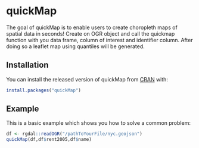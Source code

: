 
# quickMap

<!-- badges: start -->
<!-- badges: end -->

The goal of quickMap is to enable users to create choropleth maps of spatial data in seconds! Create on OGR object and call the quickmap function with you data frame, column of interest and identifier column. After doing so a leaflet map using quantiles will be generated.

## Installation

You can install the released version of quickMap from [CRAN](https://CRAN.R-project.org) with:

``` r
install.packages("quickMap")
```

## Example

This is a basic example which shows you how to solve a common problem:

``` r
df <- rgdal::readOGR("/pathToYourFile/nyc.geojson")
quickMap(df,df$rent2005,df$name)
```

